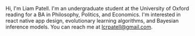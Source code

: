 Hi, I'm Liam Patell.
I'm an undergraduate student at the University of Oxford reading for a BA in Philosophy, Politics, and Economics.
I'm interested in react native app design, evolutionary learning algorithms, and Bayesian inference models. 
You can reach me at lcrpatell@gmail.com.
